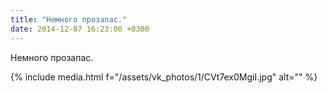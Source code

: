 ```yaml
---
title: "Немного прозапас."
date: 2014-12-07 16:23:00 +0300
---
```


Немного прозапас.

{% include media.html f="/assets/vk_photos/1/CVt7ex0MgiI.jpg" alt="" %}

